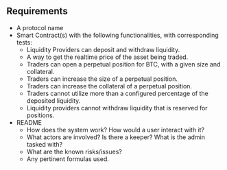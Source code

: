 ## Requirements

- A protocol name
- Smart Contract(s) with the following functionalities, with corresponding tests:
  - Liquidity Providers can deposit and withdraw liquidity.
  - A way to get the realtime price of the asset being traded.
  - Traders can open a perpetual position for BTC, with a given size and collateral.
  - Traders can increase the size of a perpetual position.
  - Traders can increase the collateral of a perpetual position.
  - Traders cannot utilize more than a configured percentage of the deposited liquidity.
  - Liquidity providers cannot withdraw liquidity that is reserved for positions.
- README
  - How does the system work? How would a user interact with it?
  - What actors are involved? Is there a keeper? What is the admin tasked with?
  - What are the known risks/issues?
  - Any pertinent formulas used.
